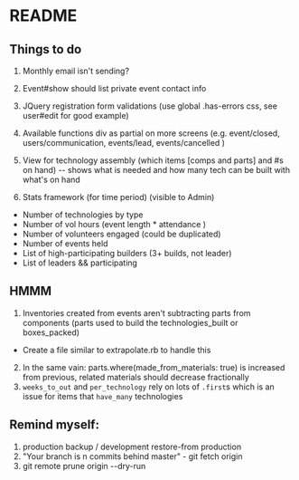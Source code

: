 # README

## Things to do
1. Monthly email isn't sending?

2. Event#show should list private event contact info

3. JQuery registration form validations (use global .has-errors css, see user#edit for good example)

4. Available functions div as partial on more screens (e.g. event/closed, users/communication, events/lead, events/cancelled )

5. View for technology assembly (which items [comps and parts] and #s on hand) -- shows what is needed and how many tech can be built with what's on hand

8. Stats framework (for time period) (visible to Admin)
  - Number of technologies by type
  - Number of vol hours (event length * attendance )
  - Number of volunteers engaged (could be duplicated)
  - Number of events held
  - List of high-participating builders (3+ builds, not leader)
  - List of leaders && participating

## HMMM
1. Inventories created from events aren't subtracting parts from components (parts used to build the technologies_built or boxes_packed)
  - Create a file similar to extrapolate.rb to handle this
2. In the same vain: parts.where(made_from_materials: true) is increased from previous, related materials should decrease fractionally
3. `weeks_to_out` and `per_technology` rely on lots of `.first`s which is an issue for items that `have_many` technologies

## Remind myself:
1. production backup / development restore-from production
2. "Your branch is n commits behind master" - git fetch origin
3. git remote prune origin --dry-run